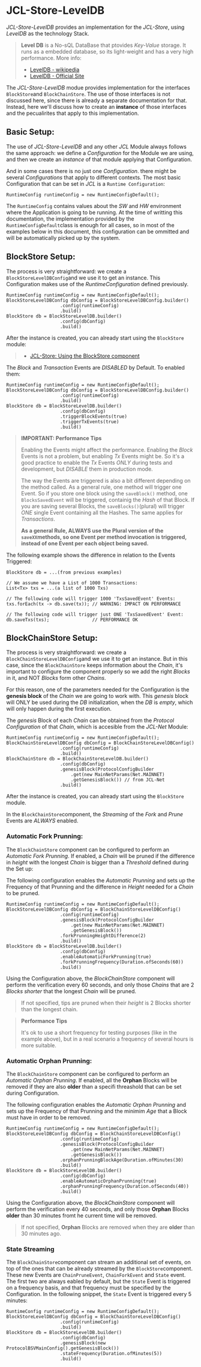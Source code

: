 # JCL-Store-LevelDB

*JCL-Store-LevelDB* provides an implementation for the *JCL-Store*, using *LevelDB* as the technology Stack.

> **Level DB** is a No-sQL DataBase that ptovides *Key-Value* storage. It runs as a embedded database, so its light-weight and has a very high performance.
> More info:
> 
> * [LevelDB - wikipedia](https://en.wikipedia.org/wiki/LevelDB)
> * [LevelDB - Official Site](https://github.com/google/leveldb)



The *JCL-Store-LevelDB* modue provides implementation for the interfaces ``BlockStore``and ``BlockChainStore``. The use of those interfaces is not discussed here, since there is already a separate documentation for that. Instead, here we'll discuss how to create an **instance** of those interfaces and the pecualirites that apply to this implementation.

## Basic Setup:

The use of *JCL-Store-LevelDB* and any other *JCL* Module always follows the same approach: we define a *Configuration* for the Module we are using, and then we create an *instance* of that module applying that Configuration.

And in some cases there is no just one *Configuration*. there might be several *Configurations* that apply to different contexts. The most basic Configuration that can be set in *JCL* is a ``Runtime Configuration``:

```
RuntimeConfig runtimeConfig = new RuntimeConfigDefault();
```

The ``RuntimeConfig`` contains values about the *SW* and *HW* environment where the Application is going to be running. At the time of writting this documentation, the implementation provided by the ``RuntimeConfigDefault``class is enough for all cases, so in most of the examples below in this document, this configuration can be ommitted and will be automatically picked up by the system.

## BlockStore Setup:

The process is very straightforward: we create a ``BlockStoreLevelDBConfig``and we use it to get an instance. This Configuration makes use of the *RuntimeConfiguration* defined previously.


```
RuntimeConfig runtimeConfig = new RuntimeConfigDefault();
BlockStoreLevelDBConfig dbConfig = BlockStoreLevelDBConfig.builder()
                    .config(runtimeConfig)
                    .build()
BlockStore db = BlockStoreLevelDB.builder()
                    .config(dbConfig)
                    .build()
```



After the instance is created, you can already start using the ``BlockStore`` module:
> * [JCL-Store: Using the BlockStore component](../../store/doc/README.md#BlockStore-interface)

The *Block* and *Transaction* Events are *DISABLED* by Default. To enabled them:

```
RuntimeConfig runtimeConfig = new RuntimeConfigDefault();
BlockStoreLevelDBConfig dbConfig = BlockStoreLevelDBConfig.builder()
                    .config(runtimeConfig)
                    .build()
BlockStore db = BlockStoreLevelDB.builder()
                    .config(dbConfig)
                    .triggerBlockEvents(true)
                    .triggerTxEvents(true)
                    .build()
```


> **IMPORTANT: Performance Tips**
> 
> Enabling the Events might affect the performance. Enabling the *Block* Events is not a problem, but enabling *Tx* Events might be. So it's a good practice to enable the *Tx* Events *ONLY* during tests and development, but 
> *DISABLE* them in production mode.
> 
> The way the Events are triggered is also a bit different depending on the method called. As a general rule, one method will trigger one Event. So if you store one block using the ``saveBlock()`` method, one ``BlocksSavedEvent`` will be triggered, containig the *Hash* of that Block. If you are saving several Blocks, the ``saveBlocks()``(plural) will trigger *ONE* single Event containing all the Hashes. The same applies for *Transactions*.
> 
> **As a general Rule, ALWAYS use the Plural version of the ``saveXX``methods, so one Event per method invocation is triggered, instead of one Event per each object being saved.**



The following example shows the difference in relation to the Events Triggered:

```
BlockStore db = ...(from previous examples)

// We assume we have a List of 1000 Transactions:
List<Tx> txs = ...(a list of 1000 Txs)

// The following code will trigger 1000 'TxsSavedEvent' Events:
txs.forEach(tx -> db.save(tx)); // WARNING: IMPACT ON PERFORMANCE

// The following code will trigger just ONE 'TxsSavedEvent' Event:
db.saveTxs(txs);				// PERFORMANCE OK
```


## BlockChainStore Setup:

The process is very straightforward: we create a ``BlockChainStoreLevelDBConfig``and we use it to get an instance. But in this case, since the ``BlockChainStore`` keeps information about the *Chain*, it's important to configure the component properly so we add the right *Blocks* in it, and NOT *Blocks* form other *Chains*. 

For this reason, one of the parameters needed for the Configuration is the **genesis block** of the *Chain* we are going to work with. This *genesis* block will ONLY be used during the *DB* initialization, when the *DB* is *empty*, which will only happen during the first execution.

The *genesis* Block of each *Chain* can be obtained from the *Protocol Configuration* of that *Chain*, which is accesible from the *JCL-Net* Module:


```
RuntimeConfig runtimeConfig = new RuntimeConfigDefault();
BlockChainStoreLevelDBConfig dbConfig = BlockChainStoreLevelDBConfig()
                    .config(runtimeConfig)
                    .build()
BlockChainStore db = BlockChainStoreLevelDB.builder()
                    .config(dbConfig)
                    .genesisBlock(ProtocolConfigBuilder
                    	.get(new MainNetParams(Net.MAINNET)
                    	.getGenesisBlock()) // from JCL-Net
                    .build()
```

After the instance is created, you can already start using the ``BlockStore``  module.

In the ``BlockChainStore``component, the *Streaming* of the *Fork* and *Prune* Events are *ALWAYS* enabled.

### Automatic Fork Prunning:

The ``BlockChainStore`` component can be configured to perform an *Automatic Fork Prunning*. If enabled, a *Chain* will be pruned if the difference in *height* with the longest *Chain* is bigger than a *Threshold* defined during the Set up:

The following configuration enables the *Automatic Prunning* and sets up the Frequency of that Prunning and the difference in *Height* needed for a *Chain* to be pruned.


```
RuntimeConfig runtimeConfig = new RuntimeConfigDefault();
BlockStoreLevelDBConfig dbConfig = BlockChainStoreLevelDBConfig()
                    .config(runtimeConfig)
                    .genesisBlock(ProtocolConfigBuilder
                    	.get(new MainNetParams(Net.MAINNET)
                    	.getGenesisBlock())
                    .forkPrunningHeightDifference(2)
                    .build()
BlockStore db = BlockStoreLevelDB.builder()
                    .config(dbConfig)
                    .enableAutomaticForkPrunning(true)
                    .forkPrunningFrequency(Duration.ofSeconds(60)) 
                    .build()
```

Using the Configuration above, the *BlockChainStore* component will perform the verification every 60 seconds, and only those *Chains* that are 2 *Blocks* *shorter* that the longest *Chain* will be pruned.

> If not specified, tips are pruned when their *height* is 2 Blocks shorter than the longest chain.

> **Performance Tips**
> 
> It's ok to use a short frequency for testing purposes (like in the example above), but in a real scenario a frequency of several hours is more suitable.
> 

### Automatic Orphan Prunning:

The ``BlockChainStore`` component can be configured to perform an *Automatic Orphan Prunning*. If enabled, all the **Orphan** Blocks will be removed if they are also **older** than a specifi threashold that can be set during Configuration. 

The following configuration enables the *Automatic Orphan Prunning* and sets up the Frequency of that Prunning and the minimim *Age* that a Block must have in order to be removed.


```
RuntimeConfig runtimeConfig = new RuntimeConfigDefault();
BlockStoreLevelDBConfig dbConfig = BlockChainStoreLevelDBConfig()
                    .config(runtimeConfig)
                    .genesisBlock(ProtocolConfigBuilder
                    	.get(new MainNetParams(Net.MAINNET)
                    	.getGenesisBlock())
                    .orphanPrunningBlockAge(Duration.ofMinutes(30)
                    .build()
BlockStore db = BlockStoreLevelDB.builder()
                    .config(dbConfig)
                    .enableAutomaticOrphanPrunning(true)
                    .orphanPrunningFrequency(Duration.ofSeconds(40)) 
                    .build()
```

Using the Configuration above, the *BlockChainStore* component will perform the verification every 40 seconds, and only those **Orphan** Blocks **older** than 30 minutes fromt he current time will be removed.

> If not specified, **Orphan** Blocks are removed when they are **older** than 30 minutes ago.


### State Streaming

The ``BlockChainStore``component can stream an additional set of events, on top of the ones that can be already streamed by the ``BlockStore``component. These new Events are ``ChainPruneEvent``, ``ChainForkEvent`` and ``State`` event. The first two are always eabled by default, but the ``State`` Event is triggered on a frequency basis, and that frequency must be specified by the Configuration. In the following snippet, the ``State`` Event is triggered every 5 minutes:

```
RuntimeConfig runtimeConfig = new RuntimeConfigDefault();
BlockStoreLevelDBConfig dbConfig = BlockChainStoreLevelDBConfig()
                    .config(runtimeConfig)
                    .build()
BlockStore db = BlockStoreLevelDB.builder()
                    .config(dbConfig)
                    .genesisBlock(new ProtocolBSVMainConfig().getGenesisBlock())
                    .stateFrequency(Duration.ofMinutes(5))
                    .build()

```